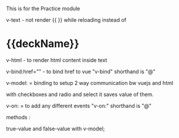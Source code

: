 This is for the Practice module


v-text - not render {{ }} while reloading instead of <h1>{{deckName}}</h1>


v-html - to render html content inside text 


v-bind:href="" - to bind href to vue "v-bind" shorthand is "@"


v-model: = binding to setup 2 way communication bw vuejs and html


with checkboxes and radio and select it saves value of them.


v-on: = to add any different events "v-on:" shorthand is "@"




methods : 


true-value and false-value with v-model; 
